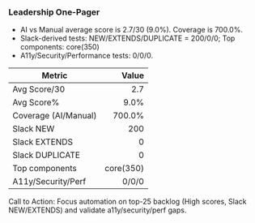 ### Leadership One-Pager

- AI vs Manual average score is 2.7/30 (9.0%). Coverage is 700.0%.
- Slack-derived tests: NEW/EXTENDS/DUPLICATE = 200/0/0; Top components: core(350)
- A11y/Security/Performance tests: 0/0/0.

Metric | Value
---|---:
Avg Score/30 | 2.7
Avg Score% | 9.0%
Coverage (AI/Manual) | 700.0%
Slack NEW | 200
Slack EXTENDS | 0
Slack DUPLICATE | 0
Top components | core(350)
A11y/Security/Perf | 0/0/0

Call to Action: Focus automation on top-25 backlog (High scores, Slack NEW/EXTENDS) and validate a11y/security/perf gaps.

